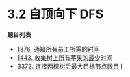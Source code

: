 # 3.2 自顶向下 DFS

**题目列表**

- [1376. 通知所有员工所需的时间](https://leetcode.cn/problems/time-needed-to-inform-all-employees/description/)
- [1443. 收集树上所有苹果的最少时间](https://leetcode.cn/problems/minimum-time-to-collect-all-apples-in-a-tree/description/)
- [3372. 连接两棵树后最大目标节点数目 I](https://leetcode.cn/problems/maximize-the-number-of-target-nodes-after-connecting-trees-i/description/)
